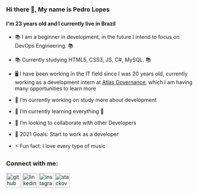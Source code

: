 ### Hi there 👋, My name is Pedro Lopes
#### I'm 23 years old and I currently live in Brazil


- 📚 I am a beginner in development, in the future I intend to focus on DevOps Engineering. 📚
- 📚 Currently studying HTML5, CSS3, JS, C#, MySQL. 📚
- 🖥️ I have been working in the IT field since I was 20 years old, currently working as a development intern at [Atlas Governance](https://www.linkedin.com/company/atlas-governance), which I am having many opportunities to learn more </br>

- 🔭 I’m currently working on study more about development 
- 🌱 I’m currently learning everything 🤣
- 👯 I’m looking to collaborate with other Developers
- 🥅 2021 Goals: Start to work as a developer
- ⚡ Fun fact: I love every type of music

### Connect with me:
[<img src='https://cdn.jsdelivr.net/npm/simple-icons@3.0.1/icons/github.svg' alt='github' height='40'>](https://github.com/Pherls)  [<img src='https://cdn.jsdelivr.net/npm/simple-icons@3.0.1/icons/linkedin.svg' alt='linkedin' height='40'>](https://www.linkedin.com/in/https://www.linkedin.com/in/pherls//)  [<img src='https://cdn.jsdelivr.net/npm/simple-icons@3.0.1/icons/instagram.svg' alt='instagram' height='40'>](https://www.instagram.com/https://www.instagram.com/pdrkz_//)  [<img src='https://cdn.jsdelivr.net/npm/simple-icons@3.0.1/icons/stackoverflow.svg' alt='stackoverflow' height='40'>](https://stackoverflow.com/users/https://stackoverflow.com/users/9809002/pherls)
